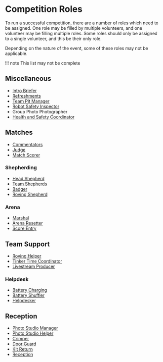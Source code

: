 # Competition Roles

To run a successful competition, there are a number of roles which need to be assigned. One role may be filled by multiple volunteers, and one volunteer may be filling multiple roles. Some roles should only be assigned to a single volunteer, and this be their only role.

Depending on the nature of the event, some of these roles may not be applicable.

!!! note
    This list may not be complete

## Miscellaneous

- [Intro Briefer](./event/intro-brief.md)
- [Refreshments](./volunteers/refreshments.md)
- [Team Pit Manager](./team-pits/README.md)
- [Robot Safety Inspector](./matches/README.md#robot-safety-inspections)
- Group Photo Photographer
- [Health and Safety Coordinator](./event/incident-management.md)

## Matches

- [Commentators](./matches/commentating.md)
- [Judge](./matches/judging.md)
- [Match Scorer](./matches/match-scoring.md)

### Shepherding

- [Head Shepherd](./matches/shepherding.md#head-shepherd)
- [Team Shepherds](./matches/shepherding.md#team-shepherds)
- [Badger](./matches/shepherding.md#badgers)
- [Roving Shepherd](./matches/shepherding.md#roving-shepherd)

### Arena

- [Marshal](./matches/match-scoring/#match-marshal)
- [Arena Resetter](./matches/match-scoring/#match-marshal)
- [Score Entry](./matches/match-scoring/#match-score-entry)

## Team Support

- [Roving Helper](./team-support/roving-helper.md)
- [Tinker Time Coordinator](./team-support/tinker-time.md)
- [Livestream Producer](../programme/livestream/README.md)

### Helpdesk

- [Battery Charging](/kit/event-operations/battery-charging.md)
- [Battery Shuffler](/kit/event-operations/battery-shuffler.md)
- [Helpdesker](./team-support/helpdesk.md)

## Reception

- [Photo Studio Manager](./teams/photo-studio.md)
- [Photo Studio Helper](./teams/photo-studio.md#photo-studio-helper)
- [Crimper](./teams/role-descriptions/crimper.md)
- [Door Guard](./teams/role-descriptions/door-guard.md)
- [Kit Return](./team-support/kit-return.md)
- [Reception](./teams/role-descriptions/reception.md)
